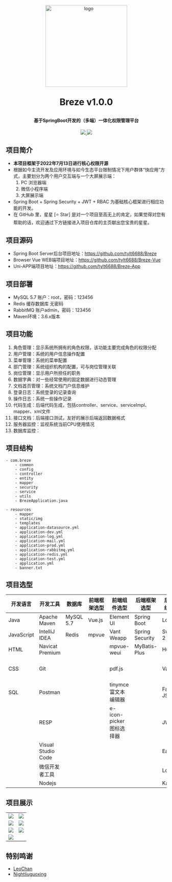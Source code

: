 <p align="center">
<img alt="logo" style="width: 256px; height: 256px;" src="preview/breze-logo.png">
</p>

<h1 align="center" style="margin: 30px 0 30px; font-weight: bold;">Breze v1.0.0</h1>

<h4 align="center">基于SpringBoot开发的（多端）一体化权限管理平台</h4>

<p align="center">
<a href="https://github.com/tylt6688/Breze">
<img src="https://img.shields.io/badge/Breze-v1.0.0-blue">
</a>
<a href="https://github.com/tylt6688/Breze/blob/master/LICENSE">
<img src="https://img.shields.io/badge/LICENSE-Apache%20License%202.0-red">
</a>

## 项目简介

- **本项目框架于2022年7月13日进行核心权限开源**
- 根据如今主流开发及应用环境与如今生态平台限制情况下用户群体“快应用”方式，主要划分为两个用户交互端与一个大屏展示端：
  1. PC 浏览器端
  2. 微信小程序端
  3. 大屏展示端
- Spring Boot + Spring Security + JWT + RBAC 为基础核心框架进行相应功能的开发。
- 在 GitHub 里，星星 [⭐ Star] 是对一个项目至高无上的肯定，如果觉得对您有帮助的话，欢迎通过下方链接进入项目仓库的主页献出您宝贵的星星。

## 项目源码
- Spring Boot Server后台项目地址：https://github.com/tylt6688/Breze
- Browser Vue WEB端项目地址：https://github.com/tylt6688/Breze-Vue
- Uni-APP端项目地址：https://github.com/tylt6688/Breze-App

## 项目部署
- MySQL 5.7 账户：root，密码：123456
- Redis 缓存数据库 无密码
- RabbitMQ 账户admin，密码：123456
- Maven环境：3.6.x版本

## 项目功能

1. 角色管理：显示系统所拥有的角色权限，该功能主要完成角色的权限分配
2. 用户管理：系统的用户信息操作配置
3. 菜单管理：系统的菜单配置
4. 部门管理：系统组织机构的配置，可与岗位管理关联
5. 岗位管理：显示用户所担任的职务
6. 数据字典：对一些经常使用的固定数据进行动态管理
7. 文档首页管理：系统文档门户信息维护
8. 登录日志：系统登录的记录查询
9. 操作日志：系统一些操作记录
10. 代码生成：后端代码生成，包括controller、service、serviceImpl、mapper、xml文件
11. 接口文档：后端接口测试，友好的展示后端返回数据格式
12. 服务器监控：监视系统当前CPU使用情况
13. 数据库监控：

## 项目结构

```
- com.breze
    - common
    - config
    - controller
    - entity
    - mapper
    - security
    - service
    - utils
    - BrezeApplication.java
```
```
- resources
    - mapper
    - static/img
    - templates
    - application-datasource.yml
    - application-dev.yml
    - application-log.yml
    - application-mail.yml
    - application-prod.yml
    - application-rabbitmq.yml
    - application-redis.yml
    - application-test.yml
    - application.yml
    - banner.txt
```

## 项目选型

| 开发语言   | 开发工具           | 数据库    | 前端框架选型 | 前端组件选型            | 后端框架选型    | 后端工具组件选型 | 中间件      |
| ---------- | ------------------ | --------- | ------------ | ----------------------- | --------------- | ---------------- | ----------- |
| Java       | Apache Maven       | MySQL 5.7 | Vue.js       | Element UI              | Spring Boot     | Lombok           | Rabbit MQ   |
| JavaScript | IntelliJ IDEA      | Redis     | mpvue        | Vant Weapp              | Spring Security | Swagger 2        | Druid       |
| HTML       | Navicat Premium    |           |              | mpvue-weui              | MyBatis-Plus    | Hutool           | Jedis       |
| CSS        | Git                |           |              | pdf.js                  |                 | Validation       | OSS对象存储 |
| SQL        | Postman            |           |              | tinymce富文本编辑器     |                 | Fast JSON        |             |
|            | RESP               |           |              | e-icon-picker图标选择器 |                 | JWT              |             |
|            | Visual Studio Code |           |              |                         |                 | EasyExcel        |             |
|            | 微信开发者工具     |           |              |                         |                 | Log4J2           |             |
|            | Nodejs             |           |              |                         |                 | Kaptcha          |             |

## 项目展示

<table>
    <tr>
        <td><img src="preview/loginpage.png"/></td>
        <td><img src="preview/dashboard.png"/></td>
    </tr>
    <tr>
        <td><img src="preview/roleManager.png"/></td>
        <td><img src="preview/roleManagerAssignPermissions.png"/></td>
    </tr>
    <tr>
        <td><img src="preview/userManager.png"/></td>
        <td><img src="preview/userManagerAssignPermissions.png"/></td>
    </tr>
    <tr>
        <td><img src="preview/codeGener.png"/></td>
    </tr>
</table>



## 特别鸣谢

- [LeoChan](https://github.com/echoleochan)
- [Nightliuguoxing](https://github.com/Nightliuguoxing)







